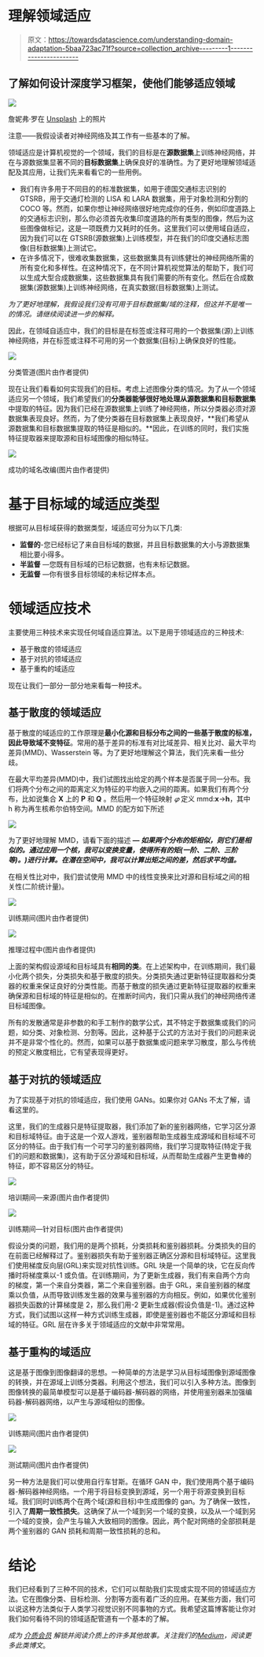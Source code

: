 # 理解领域适应

> 原文：<https://towardsdatascience.com/understanding-domain-adaptation-5baa723ac71f?source=collection_archive---------1----------------------->

## 了解如何设计深度学习框架，使他们能够适应领域

![](img/c10204165c1cd4b73af14dfc35106659.png)

詹妮弗·罗在 [Unsplash](https://unsplash.com?utm_source=medium&utm_medium=referral) 上的照片

注意——我假设读者对神经网络及其工作有一些基本的了解。

领域适应是计算机视觉的一个领域，我们的目标是在**源数据集**上训练神经网络，并在与源数据集显著不同的**目标数据集**上确保良好的准确性。为了更好地理解领域适配及其应用，让我们先来看看它的一些用例。

*   我们有许多用于不同目的的标准数据集，如用于德国交通标志识别的 GTSRB，用于交通灯检测的 LISA 和 LARA 数据集，用于对象检测和分割的 COCO 等。然而，如果你想让神经网络很好地完成你的任务，例如印度道路上的交通标志识别，那么你必须首先收集印度道路的所有类型的图像，然后为这些图像做标记，这是一项既费力又耗时的任务。这里我们可以使用域自适应，因为我们可以在 GTSRB(源数据集)上训练模型，并在我们的印度交通标志图像(目标数据集)上测试它。
*   在许多情况下，很难收集数据集，这些数据集具有训练健壮的神经网络所需的所有变化和多样性。在这种情况下，在不同计算机视觉算法的帮助下，我们可以生成大型合成数据集，这些数据集具有我们需要的所有变化。然后在合成数据集(源数据集)上训练神经网络，在真实数据(目标数据集)上测试。

*为了更好地理解，我假设我们没有可用于目标数据集/域的注释，但这并不是唯一的情况。请继续阅读进一步的解释。*

因此，在领域自适应中，我们的目标是在标签或注释可用的一个数据集(源)上训练神经网络，并在标签或注释不可用的另一个数据集(目标)上确保良好的性能。

![](img/688d0caf62ff78ad733ba2d6bc9a6598.png)

分类管道(图片由作者提供)

现在让我们看看如何实现我们的目标。考虑上述图像分类的情况。为了从一个领域适应另一个领域，我们希望我们的**分类器能够很好地处理从源数据集和目标数据集**中提取的特征。因为我们已经在源数据集上训练了神经网络，所以分类器必须对源数据集表现良好。然而，为了使分类器在目标数据集上表现良好，**我们希望从源数据集和目标数据集提取的特征是相似的。**因此，在训练的同时，我们实施特征提取器来提取源和目标域图像的相似特征。

![](img/7a17a242dc15593c501dea68d7ac7ef2.png)

成功的域名改编(图片由作者提供)

# 基于目标域的域适应类型

根据可从目标域获得的数据类型，域适应可分为以下几类:

*   **监督的**-您已经标记了来自目标域的数据，并且目标数据集的大小与源数据集相比要小得多。
*   **半监督** —您既有目标域的已标记数据，也有未标记数据。
*   **无监督** —你有很多目标领域的未标记样本点。

# 领域适应技术

主要使用三种技术来实现任何域自适应算法。以下是用于领域适应的三种技术:

*   基于散度的领域适应
*   基于对抗的领域适应
*   基于重构的域适应

现在让我们一部分一部分地来看每一种技术。

## 基于散度的领域适应

基于散度的域适应的工作原理是**最小化源和目标分布之间的一些基于散度的标准，因此导致域不变特征**。常用的基于差异的标准有对比域差异、相关比对、最大平均差异(MMD)、Wasserstein 等。为了更好地理解这个算法，我们先来看一些分歧。

在最大平均差异(MMD)中，我们试图找出给定的两个样本是否属于同一分布。我们将两个分布之间的距离定义为特征的平均嵌入之间的距离。如果我们有两个分布，比如说集合 **X** 上的 **P** 和 **Q** 。然后用一个特征映射 *𝜑* 定义 mmd:**x**→**h**，其中 h 称为再生核希尔伯特空间。MMD 的配方如下所述

![](img/c49a31918d867310a1ad6c455073f182.png)

为了更好地理解 MMD，请看下面的描述 **— *如果两个分布的矩相似，则它们是相似的。通过应用一个核，我可以变换变量，使得所有的矩(一阶、二阶、三阶等)。)进行计算。在潜在空间中，我可以计算出矩之间的差，然后求平均值。***

在相关性比对中，我们尝试使用 MMD 中的线性变换来比对源和目标域之间的相关性(二阶统计量)。

![](img/fee4dc2afb510fc63f889166c1f6691d.png)

训练期间(图片由作者提供)

![](img/d7201dae6e67fc88305884f70b6455ea.png)

推理过程中(图片由作者提供)

上面的架构假设源域和目标域具有**相同的类**。在上述架构中，在训练期间，我们最小化两个损失，分类损失和基于散度的损失。分类损失通过更新特征提取器和分类器的权重来保证良好的分类性能。而基于散度的损失通过更新特征提取器的权重来确保源和目标域的特征是相似的。在推断时间内，我们只需从我们的神经网络传递目标域图像。

所有的发散通常是非参数的和手工制作的数学公式，其不特定于数据集或我们的问题，如分类、对象检测、分割等。因此，这种基于公式的方法对于我们的问题来说并不是非常个性化的。然而，如果可以基于数据集或问题来学习散度，那么与传统的预定义散度相比，它有望表现得更好。

## 基于对抗的领域适应

为了实现基于对抗的领域适应，我们使用 GANs。如果你对 GANs 不太了解，请看这里的。

这里，我们的生成器只是特征提取器，我们添加了新的鉴别器网络，它学习区分源和目标域特征。由于这是一个双人游戏，鉴别器帮助生成器生成源域和目标域不可区分的特征。由于我们有一个可学习的鉴别器网络，我们学习提取特征(特定于我们的问题和数据集)，这有助于区分源域和目标域，从而帮助生成器产生更鲁棒的特征，即不容易区分的特征。

![](img/faf422a6130a55254709ab5952c24ed8.png)

培训期间—来源(图片由作者提供)

![](img/142226fee7549543387d52eb252127a3.png)

训练期间—针对目标(图片由作者提供)

假设分类的问题，我们用的是两个损耗，分类损耗和鉴别器损耗。分类损失的目的在前面已经解释过了。鉴别器损失有助于鉴别器正确区分源和目标域特征。这里我们使用梯度反向层(GRL)来实现对抗性训练。GRL 块是一个简单的块，它在反向传播时将梯度乘以-1 或负值。在训练期间，为了更新生成器，我们有来自两个方向的梯度，第一个来自分类器，第二个来自鉴别器。由于 GRL，来自鉴别器的梯度乘以负值，从而导致训练发生器的效果与鉴别器的方向相反。例如，如果优化鉴别器损失函数的计算梯度是 2，那么我们用-2 更新生成器(假设负值是-1)。通过这种方式，我们试图以这样一种方式训练生成器，即使是鉴别器也不能区分源域和目标域的特征。GRL 层在许多关于领域适应的文献中非常常用。

## 基于重构的域适应

这是基于图像到图像翻译的思想。一种简单的方法是学习从目标域图像到源域图像的转换，并在源域上训练分类器。利用这个想法，我们可以引入多种方法。图像到图像转换的最简单模型可以是基于编码器-解码器的网络，并使用鉴别器来加强编码器-解码器网络，以产生与源域相似的图像。

![](img/5dbf1a95218c63d848e7986307dbe27a.png)

训练期间(图片由作者提供)

![](img/8467d8f3b09d152022b9411a66f4ee42.png)

测试期间(图片由作者提供)

另一种方法是我们可以使用自行车甘斯。在循环 GAN 中，我们使用两个基于编码器-解码器神经网络。一个用于将目标变换到源域，另一个用于将源变换到目标域。我们同时训练两个在两个域(源和目标)中生成图像的 gan。为了确保一致性，引入了**周期一致性损失**。这确保了从一个域到另一个域的变换，以及从一个域到另一个域的变换，会产生与输入大致相同的图像。因此，两个配对网络的全部损耗是两个鉴别器的 GAN 损耗和周期一致性损耗的总和。

# 结论

我们已经看到了三种不同的技术，它们可以帮助我们实现或实现不同的领域适应方法。它在图像分类、目标检测、分割等方面有着广泛的应用。在某些方面，我们可以说这种方法类似于人类学习视觉识别不同事物的方式。我希望这篇博客能让你对我们如何看待不同的领域适配管道有一个基本的了解。

*成为* [*介质会员*](https://medium.com/@AnveeNaik/membership) *解锁并阅读介质上的许多其他故事。关注我们的*[*Medium*](https://medium.com/@AnveeNaik)*，阅读更多此类博文*。